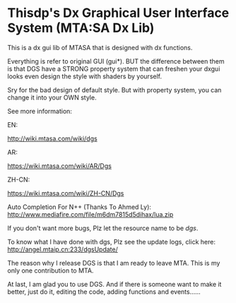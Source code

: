 # Thisdp's Dx Graphical User Interface System (MTA:SA Dx Lib)

This is a dx gui lib of MTASA that is designed with dx functions. 

Everything is refer to original GUI (gui*). BUT the difference between them is that DGS have a STRONG property system that can freshen your dxgui looks even design the style with shaders by yourself.

Sry for the bad design of default style. But with property system, you can change it into your OWN style.

See more information:

EN:

http://wiki.mtasa.com/wiki/dgs

AR:

https://wiki.mtasa.com/wiki/AR/Dgs

ZH-CN:

https://wiki.mtasa.com/wiki/ZH-CN/Dgs

Auto Completion For N++ (Thanks To Ahmed Ly): http://www.mediafire.com/file/m6dm7815d5dihax/lua.zip

If you don't want more bugs, Plz let the resource name to be *dgs*.

To know what I have done with dgs, Plz see the update logs, click here: http://angel.mtaip.cn:233/dgsUpdate/

The reason why I release DGS is that I am ready to leave MTA. This is my only one contribution to MTA.

At last, I am glad you to use DGS. And if there is someone want to make it better, just do it, editing the code, adding functions and events......
